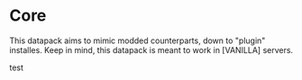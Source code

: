 # Core
This datapack aims to mimic modded counterparts, down to "plugin" installes. Keep in mind, this datapack is meant to work in [VANILLA] servers.

test
